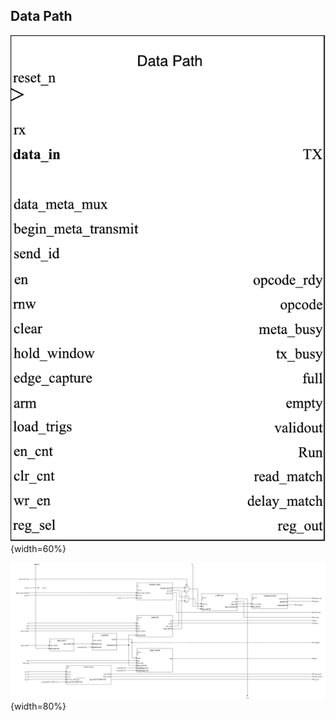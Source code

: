 ## Data Path ##

![Data Path Module](data_path.png){width=60%}

![Data Path Microarchitecture](Data_path_MicroArchitechture.png){width=80%}

<!--- Explanation here --->